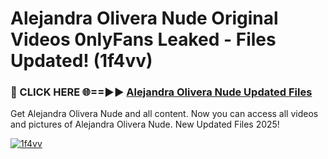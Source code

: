 # Alejandra Olivera Nude Original Videos 0nlyFans Leaked - Files Updated! (1f4vv)

<h3>🔴 CLICK HERE 🌐==►► <a href="https://tinyurl.com/4mcuefdz" rel="nofollow">Alejandra Olivera Nude Updated Files</a></h3>

Get Alejandra Olivera Nude and all content. Now you can access all videos and pictures of Alejandra Olivera Nude. New Updated Files 2025!

[![1f4vv](https://i.imgur.com/StAQSOY.gif)](https://tinyurl.com/4mcuefdz)
